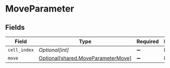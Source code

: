 # MoveParameter


## Fields

| Field                                                                          | Type                                                                           | Required                                                                       | Description                                                                    |
| ------------------------------------------------------------------------------ | ------------------------------------------------------------------------------ | ------------------------------------------------------------------------------ | ------------------------------------------------------------------------------ |
| `cell_index`                                                                   | *Optional[int]*                                                                | :heavy_minus_sign:                                                             | N/A                                                                            |
| `move`                                                                         | [Optional[shared.MoveParameterMove]](../../models/shared/moveparametermove.md) | :heavy_minus_sign:                                                             | N/A                                                                            |